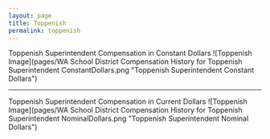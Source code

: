 ```yaml
---
layout: page
title: Toppenish
permalink: toppenish
---
```



Toppenish Superintendent Compensation in Constant Dollars
![Toppenish Image](pages/WA School District Compensation History for Toppenish Superintendent ConstantDollars.png "Toppenish Superintendent Constant Dollars")
___

Toppenish Superintendent Compensation in Current Dollars
![Toppenish Image](pages/WA School District Compensation History for Toppenish Superintendent NominalDollars.png "Toppenish Superintendent Nominal Dollars")